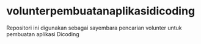 # volunterpembuatanaplikasidicoding
Repositori ini digunakan sebagai sayembara pencarian volunter untuk pembuatan aplikasi Dicoding
